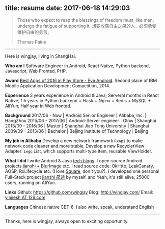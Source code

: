 title: resume
date: 2017-06-18 14:29:03
---
> Those who expect to reap the blessings of freedom must, like men, undergo the fatigue of supporting it.
> 想要收获自由之果的人，必须承受维护自由的劳苦。
>
> Thomas Paine

____________________________________

Here is wingjay, living in ShangHai.

**Who am I**
Software Engineer in Android, React Native, Python backend, Javascript, Web Fronted, PHP.

**Award**
[Best Apps of 2016 in Play Store - Eve Android](https://play.google.com/store/info/topic?id=merch_topic_b0000b2_apps_TopicPage_bestof2016&hl=en). 
Second place of IBM Mobile Application Development Competition, 2014.


**Experience**
3 years experience in Android & Java;
Serveral months in React Native;
1.5 years in Python backend + Flask + Nginx + Redis + MySQL + AliYun;
Half year in Web fronted.

**Background**
2017/06 - Now | Android Senior Engineer | Alibaba, Inc. | HangZhou
2015/06 - 2017/06 | Android-Server engineer | Glow | Shanghai
2013/09 - 2016/06  | Master | Shanghai Jiao Tong University | Shanghai
2009/09 - 2013/06  | Bachelor | Beijing Institute of Technology | Beijing

**My job in Alibaba**
Develop a new network framework `RxApi` to make network code cleaner and more stable.
Develop a new RecyclerView Adapter: `Lego` List, which supports multi-type item, reusable ViewHolder.


**What I did**
I write Android & Java [tech blogs](http://wingjay.com/).
I open-source Android projects [jianshi + BlurImage](https://github.com/wingjay) etc.
I read source code: OkHttp, LeakCanary, AOSP, RxLifecycle etc. (I love [Square](https://github.com/square), don't you?).
I developed one personal Full-Stack project [jianshi 简诗](https://github.com/wingjay/jianshi) by myself. and Yeah, it's still alive, 25000 users, running on AliYun.

**Links**
Github: https://github.com/wingjay
Blog: http://wingjay.com/
Email: [yinjiesh AT 126.com](mailto:yinjiesh@126.com)

**Languages**
Chinese native
CET-6, I also write, speak, understand English


____________________________________

Thanks, here is wingjay, always open to exciting opportunity.



